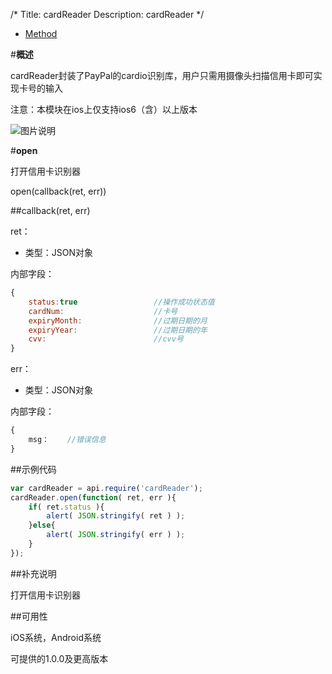 /*
Title: cardReader
Description: cardReader
*/

<ul id="tab" class="clearfix">
	<li class="active"><a href="#method-content">Method</a></li>
</ul>
<div id="method-content">

#**概述**

cardReader封装了PayPal的cardio识别库，用户只需用摄像头扫描信用卡即可实现卡号的输入

注意：本模块在ios上仅支持ios6（含）以上版本

![图片说明](/img/docImage/cardReader.jpg)

#**open**

打开信用卡识别器

open(callback(ret, err))

##callback(ret, err)

ret：

- 类型：JSON对象

内部字段：
```js
{
    status:true                 //操作成功状态值
    cardNum:                    //卡号
    expiryMonth:                //过期日期的月
    expiryYear:                 //过期日期的年
    cvv:                        //cvv号
}
```
err：

- 类型：JSON对象

内部字段：
```js
{
	msg：	//错误信息
}
```
##示例代码

```js
var cardReader = api.require('cardReader');
cardReader.open(function( ret, err ){		
    if( ret.status ){
        alert( JSON.stringify( ret ) );
    }else{
        alert( JSON.stringify( err ) );
    }
});
```

##补充说明

打开信用卡识别器

##可用性

iOS系统，Android系统

可提供的1.0.0及更高版本
